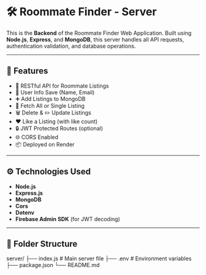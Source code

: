 # 🛠️ Roommate Finder - Server

This is the **Backend** of the Roommate Finder Web Application. Built using **Node.js**, **Express**, and **MongoDB**, this server handles all API requests, authentication validation, and database operations.

---

## 🚀 Features

- 🔄 RESTful API for Roommate Listings
- 🧑 User Info Save (Name, Email)
- ➕ Add Listings to MongoDB
- 📄 Fetch All or Single Listing
- 🗑️ Delete & ✏️ Update Listings
- ❤️ Like a Listing (with like count)
- 🔒 JWT Protected Routes (optional)
- 🌐 CORS Enabled
- 📦 Deployed on Render

---

## ⚙️ Technologies Used

- **Node.js**
- **Express.js**
- **MongoDB**
- **Cors**
- **Dotenv**
- **Firebase Admin SDK** (for JWT decoding)

---

## 📁 Folder Structure

server/
├── index.js # Main server file
├── .env # Environment variables
├── package.json
└── README.md